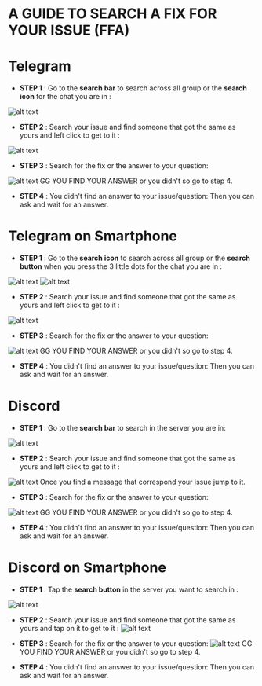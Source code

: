 
# A GUIDE TO SEARCH A FIX FOR YOUR ISSUE (FFA)

# Telegram
 - **STEP 1** :
Go to the **search bar** to search across all group or the **search icon** for the chat you are in :

![alt text](https://img001.prntscr.com/file/img001/CwjpKjSwQP6v42SLR5TVtw.png)
- **STEP 2** :
Search your issue and find someone that got the same as yours and left click to get to it :

![alt text](https://img001.prntscr.com/file/img001/vReziflnSOyVOGStGceeUg.png)

- **STEP 3** :
Search for the fix or the answer to your question:

![alt text](https://img001.prntscr.com/file/img001/gYt4uA5kSOuFFHJkFynZbA.png)
GG YOU FIND YOUR ANSWER or you didn't so go to step 4.

- **STEP 4** :
You didn't find an answer to your issue/question:
Then you can ask and wait for an answer.

# Telegram on Smartphone
 - **STEP 1** :
Go to the **search icon** to search across all group or the **search button** when you press the 3 little dots for the chat you are in :

![alt text](https://img001.prntscr.com/file/img001/spyuak9HRB6m1v9w4AnYMA.png)
![alt text](https://img001.prntscr.com/file/img001/ymyuoldrSDGtzrBmibkWiA.png)

- **STEP 2** :
Search your issue and find someone that got the same as yours and left click to get to it :

![alt text](https://img001.prntscr.com/file/img001/8sfI2QUhRM6qTqAKQkpfXg.png)

- **STEP 3** :
Search for the fix or the answer to your question:

![alt text](https://img001.prntscr.com/file/img001/j61ZkLlyTjSxoGEEQd7GwA.png)
GG YOU FIND YOUR ANSWER or you didn't so go to step 4.

- **STEP 4** :
You didn't find an answer to your issue/question:
Then you can ask and wait for an answer.

# Discord 
- **STEP 1** :
Go to the **search bar** to search in the server you are in:

![alt text](https://img001.prntscr.com/file/img001/eNqkQzhcSfGeMXFFp7aP9w.png)

- **STEP 2** :
Search your issue and find someone that got the same as yours and left click to get to it :

![alt text](https://img001.prntscr.com/file/img001/KOHJ88x_RkSn2xTQn8Tcdg.png)
Once you find a message that correspond your issue jump to it.

- **STEP 3** :
Search for the fix or the answer to your question:

![alt text](https://img001.prntscr.com/file/img001/TVEZmdhbRt6EMrizL5bhSw.png)
GG YOU FIND YOUR ANSWER or you didn't so go to step 4.

- **STEP 4** :
You didn't find an answer to your issue/question:
Then you can ask and wait for an answer.

# Discord on Smartphone
 - **STEP 1** :
Tap the **search button** in the server you want to search in :

![alt text](https://img001.prntscr.com/file/img001/IqWmvRohQRWN8q76WbTqdQ.png)

- **STEP 2** :
Search your issue and find someone that got the same as yours and tap on it to get to it :
![alt text](https://img001.prntscr.com/file/img001/N1bv8cXySHy7GpV4nOgCyA.png)

- **STEP 3** :
Search for the fix or the answer to your question:
![alt text](https://img001.prntscr.com/file/img001/4z0jOZzxRRWcaPe7_JplGw.png)
GG YOU FIND YOUR ANSWER or you didn't so go to step 4.

- **STEP 4** :
You didn't find an answer to your issue/question:
Then you can ask and wait for an answer.
